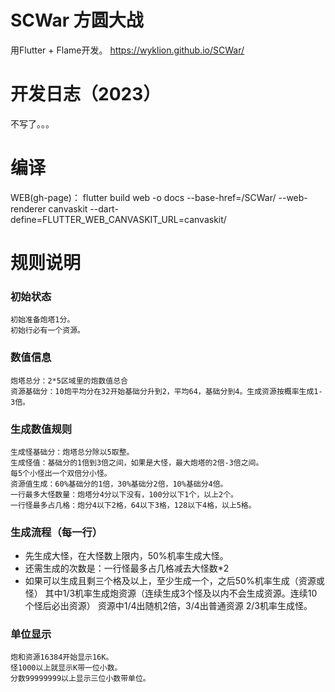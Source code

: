 # SCWar 方圆大战

用Flutter + Flame开发。
https://wyklion.github.io/SCWar/
  
# 开发日志（2023）
不写了。。。

# 编译

WEB(gh-page)：
flutter build web -o docs --base-href=/SCWar/ --web-renderer canvaskit --dart-define=FLUTTER_WEB_CANVASKIT_URL=canvaskit/

# 规则说明

### 初始状态
    初始准备炮塔1分。
    初始行必有一个资源。

### 数值信息
    炮塔总分：2*5区域里的炮数值总合
    资源基础分：10炮平均分在32开始基础分升到2，平均64，基础分到4。生成资源按概率生成1-3倍。

### 生成数值规则
    生成怪基础分：炮塔总分除以5取整。
    生成怪值：基础分的1倍到3倍之间，如果是大怪，最大炮塔的2倍-3倍之间。
    每5个小怪出一个双倍分小怪。
    资源值生成：60%基础分的1倍，30%基础分2倍，10%基础分4倍。
    一行最多大怪数量：炮塔分4分以下没有，100分以下1个，以上2个。
    一行怪最多占几格：炮分4以下2格，64以下3格，128以下4格，以上5格。

### 生成流程（每一行）
+  先生成大怪，在大怪数上限内，50%机率生成大怪。
+  还需生成的次数是：一行怪最多占几格减去大怪数*2
+    如果可以生成且剩三个格及以上，至少生成一个，之后50%机率生成（资源或怪）
        其中1/3机率生成炮资源（连续生成3个怪及以内不会生成资源。连续10个怪后必出资源）
        资源中1/4出随机2倍，3/4出普通资源
        2/3机率生成怪。

### 单位显示
    炮和资源16384开始显示16K。
    怪1000以上就显示K带一位小数。
    分数99999999以上显示三位小数带单位。
